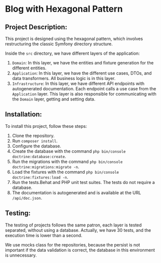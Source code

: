 # Blog with Hexagonal Pattern

## Project Description:

This project is designed using the hexagonal pattern, which involves restructuring the classic Symfony directory structure.

Inside the `src` directory, we have different layers of the application:

1. `Domain`: In this layer, we have the entities and fixture generation for the different entities.
2. `Application`: In this layer, we have the different use cases, DTOs, and data transformers. All business logic is in this layer.
3. `Infrastructure`: In this layer, we have different API endpoints with autogenerated documentation. Each endpoint calls a use case from the `Application` layer. This layer is also responsible for communicating with the `Domain` layer, getting and setting data.

## Installation:

To install this project, follow these steps:

1. Clone the repository.
2. Run `composer install`.
3. Configure the database.
4. Create the database with the command `php bin/console doctrine:database:create`.
5. Run the migrations with the command `php bin/console doctrine:migrations:migrate -n`.
6. Load the fixtures with the command `php bin/console doctrine:fixtures:load -n`.
7. Run the tests.Behat and PHP unit test suites. The tests do not require a database.
8. The documentation is autogenerated and is available at the URL `/api/doc.json`.

## Testing:

The testing of projects follows the same patron, each layer is tested separated, without using a database. Actually, we have 30 tests, and the execution time is lower than a second.

We use mocks class for the repositories, because the persist is not important if the data validation is correct, the database in this environment is unnecessary.